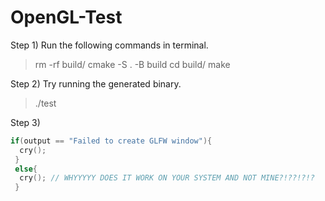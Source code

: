 # OpenGL-Test
Step 1)
Run the following commands in terminal.
> rm -rf build/
> cmake -S . -B build
> cd build/
> make


Step 2)
Try running the generated binary.


> ./test


Step 3)
```c++
if(output == "Failed to create GLFW window"){
  cry();
 }
 else{
  cry(); // WHYYYYY DOES IT WORK ON YOUR SYSTEM AND NOT MINE?!??!?!?
 }
```
